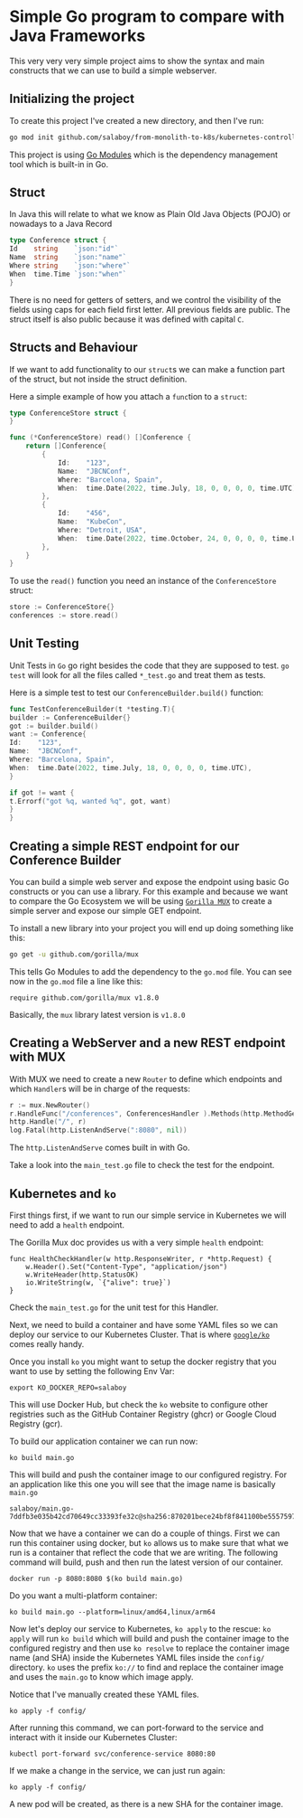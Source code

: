 # Simple Go program to compare with Java Frameworks

This very very very simple project aims to show the syntax and main constructs that we can use to build a simple
webserver.

## Initializing the project

To create this project I've created a new directory, and then I've run:

```bash
go mod init github.com/salaboy/from-monolith-to-k8s/kubernetes-controllers/javavsgo/go/conference-service
```

This project is using [Go Modules](https://go.dev/ref/mod) which is the dependency management tool which is built-in in
Go.

## Struct

In Java this will relate to what we know as Plain Old Java Objects (POJO) or nowadays to a Java Record

```go
type Conference struct {
Id    string    `json:"id"`
Name  string    `json:"name"`
Where string    `json:"where"`
When  time.Time `json:"when"`
}
```

There is no need for getters of setters, and we control the visibility of the fields using caps for each field first
letter. All previous fields are public. The struct itself is also public because it was defined with capital `C`.

## Structs and Behaviour

If we want to add functionality to our `struct`s we can make a function part of the struct, but not inside the struct
definition.

Here a simple example of how you attach a `func`tion to a `struct`:

```go
type ConferenceStore struct {
}

func (*ConferenceStore) read() []Conference {
    return []Conference{
        {
            Id:    "123",
            Name:  "JBCNConf",
            Where: "Barcelona, Spain",
            When:  time.Date(2022, time.July, 18, 0, 0, 0, 0, time.UTC),
        },
        {
            Id:    "456",
            Name:  "KubeCon",
            Where: "Detroit, USA",
            When:  time.Date(2022, time.October, 24, 0, 0, 0, 0, time.UTC),
        },
    }
}
```

To use the `read()` function you need an instance of the `ConferenceStore` struct:

```go
store := ConferenceStore{}
conferences := store.read()
```

## Unit Testing

Unit Tests in `Go` go right besides the code that they are supposed to test. `go test` will look for all the files
called `*_test.go` and treat them as tests.

Here is a simple test to test our `ConferenceBuilder.build()` function:

```go
func TestConferenceBuilder(t *testing.T){
builder := ConferenceBuilder{}
got := builder.build()
want := Conference{
Id:    "123",
Name:  "JBCNConf",
Where: "Barcelona, Spain",
When:  time.Date(2022, time.July, 18, 0, 0, 0, 0, time.UTC),
}

if got != want {
t.Errorf("got %q, wanted %q", got, want)
}
}
```

## Creating a simple REST endpoint for our Conference Builder

You can build a simple web server and expose the endpoint using basic Go constructs or you can use a library. For this
example and because we want to compare the Go Ecosystem we will be using [`Gorilla MUX`](https://github.com/gorilla/mux)
to create a simple server and expose our simple GET endpoint.

To install a new library into your project you will end up doing something like this:

```bash
go get -u github.com/gorilla/mux
```

This tells Go Modules to add the dependency to the `go.mod` file. You can see now in the `go.mod` file a line like this:

```
require github.com/gorilla/mux v1.8.0
```

Basically, the `mux` library latest version is `v1.8.0`

## Creating a WebServer and a new REST endpoint with MUX

With MUX we need to create a new `Router` to define which endpoints and which `Handler`s will be in charge of the
requests:

```go
r := mux.NewRouter()
r.HandleFunc("/conferences", ConferencesHandler ).Methods(http.MethodGet)
http.Handle("/", r)
log.Fatal(http.ListenAndServe(":8080", nil))
```

The `http.ListenAndServe` comes built in with Go.

Take a look into the `main_test.go` file to check the test for the endpoint.

## Kubernetes and `ko`

First things first, if we want to run our simple service in Kubernetes we will need to add a `health` endpoint.

The Gorilla Mux doc provides us with a very simple `health` endpoint:

```
func HealthCheckHandler(w http.ResponseWriter, r *http.Request) {
	w.Header().Set("Content-Type", "application/json")
	w.WriteHeader(http.StatusOK)
	io.WriteString(w, `{"alive": true}`)
}
```

Check the `main_test.go` for the unit test for this Handler.

Next, we need to build a container and have some YAML files so we can deploy our service to our Kubernetes Cluster. That
is where [`google/ko`](https://github.com/google/ko) comes really handy.

Once you install `ko` you might want to setup the docker registry that you want to use by setting the following Env Var:

```
export KO_DOCKER_REPO=salaboy
```

This will use Docker Hub, but check the `ko` website to configure other registries such as the GitHub Container
Registry (ghcr) or Google Cloud Registry (gcr).

To build our application container we can run now:

```
ko build main.go
```

This will build and push the container image to our configured registry. For an application like this one you will see
that the image name is basically `main.go`

```
salaboy/main.go-7ddfb3e035b42cd70649cc33393fe32c@sha256:870201bece24bf8f841100be55575975219d04c374f6f7216365c9f2f9c901c4
```

Now that we have a container we can do a couple of things. First we can run this container using docker, but `ko` allows
us to make sure that what we run is a container that reflect the code that we are writing. The following command will
build, push and then run the latest version of our container.

```
docker run -p 8080:8080 $(ko build main.go)
```

Do you want a multi-platform container:

```
ko build main.go --platform=linux/amd64,linux/arm64
```

Now let's deploy our service to Kubernetes, `ko apply` to the rescue:
`ko apply` will run `ko build` which will build and push the container image to the configured registry and then
use `ko resolve` to replace the container image name (and SHA) inside the Kubernetes YAML files inside the `config/`
directory.
`ko` uses the prefix `ko://` to find and replace the container image and uses the `main.go` to know which image apply.

Notice that I've manually created these YAML files.

```
ko apply -f config/
```

After running this command, we can port-forward to the service and interact with it inside our Kubernetes Cluster:

```
kubectl port-forward svc/conference-service 8080:80
```

If we make a change in the service, we can just run again:

```
ko apply -f config/
```

A new pod will be created, as there is a new SHA for the container image. 





